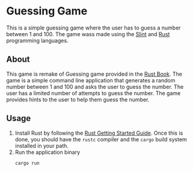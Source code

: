 # Guessing Game

This is a simple guessing game where the user has to guess a number between 1 and 100. The game wass made using the [Slint](https://slint.dev/) and [Rust](https://www.rust-lang.org/) programming languages.

## About

This game is remake of Guessing game provided in the [Rust Book](https://doc.rust-lang.org/book/ch02-00-guessing-game-tutorial.html). The game is a simple command line application that generates a random number between 1 and 100 and asks the user to guess the number. The user has a limited number of attempts to guess the number. The game provides hints to the user to help them guess the number.

## Usage

1. Install Rust by following the [Rust Getting Started Guide](https://www.rust-lang.org/learn/get-started).
   Once this is done, you should have the `rustc` compiler and the `cargo` build system installed in your path.
2. Run the application binary
   ```
   cargo run
   ```
